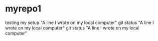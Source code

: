 # myrepo1
testing my setup
"A line I wrote on my local computer"  git status
"A line I wrote on my local computer"  git status
"A line I wrote on my local computer" 
